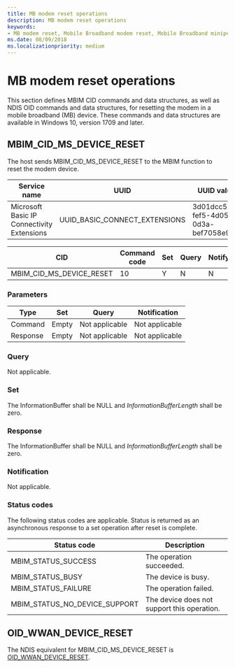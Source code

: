 ```yaml
---
title: MB modem reset operations
description: MB modem reset operations
keywords:
- MB modem reset, Mobile Broadband modem reset, Mobile Broadband miniport driver modem reset
ms.date: 08/09/2018
ms.localizationpriority: medium
---
```


# MB modem reset operations

This section defines MBIM CID commands and data structures, as well as NDIS OID commands and data structures, for resetting the modem in a mobile broadband (MB) device. These commands and data structures are available in Windows 10, version 1709 and later.

## MBIM_CID_MS_DEVICE_RESET

The host sends MBIM_CID_MS_DEVICE_RESET to the MBIM function to reset the modem device.

| Service name | UUID | UUID value |
| --- | --- | --- |
| Microsoft Basic IP Connectivity Extensions | UUID_BASIC_CONNECT_EXTENSIONS | 3d01dcc5-fef5-4d05-0d3a-bef7058e9aaf |

| CID | Command code | Set | Query | Notify |
| --- | --- | --- | --- | --- |
| MBIM_CID_MS_DEVICE_RESET | 10 | Y | N | N |

### Parameters

|  Type | Set | Query | Notification |
| --- | --- | --- | --- |
| Command | Empty | Not applicable | Not applicable |
| Response | Empty | Not applicable | Not applicable |

### Query

Not applicable.

### Set

The InformationBuffer shall be NULL and *InformationBufferLength* shall be zero.

### Response

The InformationBuffer shall be NULL and *InformationBufferLength* shall be zero.

### Notification

Not applicable.

### Status codes

The following status codes are applicable. Status is returned as an asynchronous response to a set operation after reset is complete.

| Status code | Description |
| --- | --- |
| MBIM_STATUS_SUCCESS | The operation succeeded. |
| MBIM_STATUS_BUSY | The device is busy. |
| MBIM_STATUS_FAILURE | The operation failed. |
| MBIM_STATUS_NO_DEVICE_SUPPORT | The device does not support this operation. |

## OID_WWAN_DEVICE_RESET

The NDIS equivalent for MBIM_CID_MS_DEVICE_RESET is [OID_WWAN_DEVICE_RESET](oid-wwan-device-reset.md).
